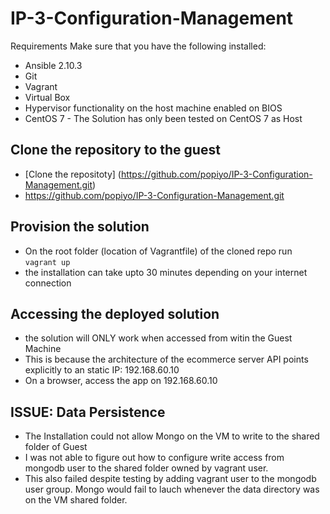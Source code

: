 # IP-3-Configuration-Management

Requirements
Make sure that you have the following installed:
- Ansible 2.10.3 
- Git
- Vagrant
- Virtual Box
- Hypervisor functionality on the host machine enabled on BIOS
- CentOS 7 - The Solution has only been tested on CentOS 7 as Host

## Clone the repository to the guest
- [Clone the repositoty] (https://github.com/popiyo/IP-3-Configuration-Management.git)
- https://github.com/popiyo/IP-3-Configuration-Management.git

## Provision the solution
- On the root folder (location of Vagrantfile) of the cloned repo  run 
 `vagrant up`
- the installation can take upto 30 minutes depending on your internet connection

## Accessing the deployed solution
- the solution will ONLY work when accessed from witin the Guest Machine
- This is because the architecture of the ecommerce server API points explicitly to an static IP: 192.168.60.10
- On a browser, access the app on 192.168.60.10

## ISSUE: Data Persistence

- The Installation could not allow Mongo on the VM to write to the shared folder of Guest
- I was not able to figure out how to configure write access from mongodb user to the shared folder owned by vagrant user.
- This also failed despite testing by adding vagrant user to the mongodb user group. Mongo would fail to lauch whenever the data directory was on the VM shared folder.


